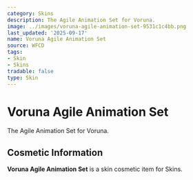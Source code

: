 ```yaml
---
category: Skins
description: The Agile Animation Set for Voruna.
image: ../images/voruna-agile-animation-set-9531c1c4bb.png
last_updated: '2025-09-17'
name: Voruna Agile Animation Set
source: WFCD
tags:
- Skin
- Skins
tradable: false
type: Skin
---
```


# Voruna Agile Animation Set

The Agile Animation Set for Voruna.

## Cosmetic Information

**Voruna Agile Animation Set** is a skin cosmetic item for Skins.

